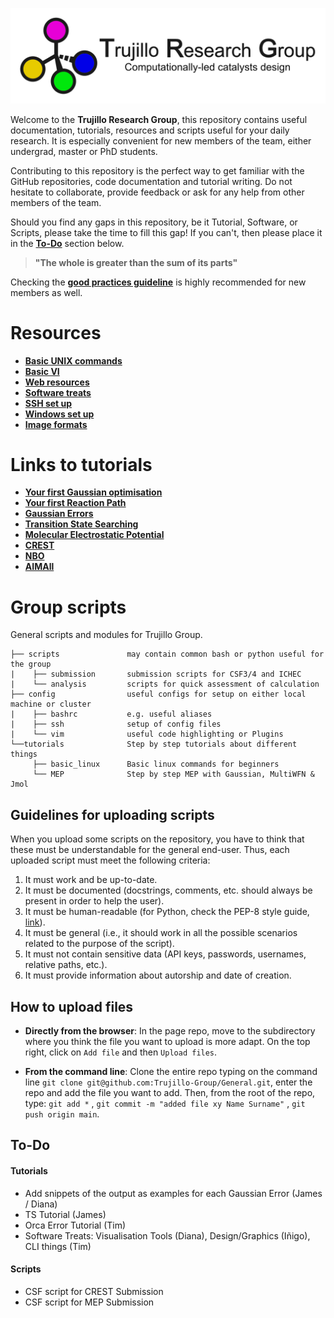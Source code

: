 ![group logo](docs/logo_horizontal.png)

Welcome to the **Trujillo Research Group**, this repository contains useful documentation, tutorials, resources and scripts useful for your daily research.
It is especially convenient for new members of the team, either undergrad, master or PhD students.

Contributing to this repository is the perfect way to get familiar with the GitHub repositories, code documentation and tutorial writing.
Do not hesitate to collaborate, provide feedback or ask for any help from other members of the team.

Should you find any gaps in this repository, be it Tutorial, Software, or Scripts, please take the time to fill this gap! If you can't, then please place it in the **[To-Do](#to-do)** section below.

> **"The whole is greater than the sum of its parts"**


Checking the [**good practices guideline**](resources/good_practices.md) is highly recommended for new members as well.

# Resources
- **[Basic UNIX commands](resources/basic_linux.md)**
- **[Basic VI](resources/basic_vi.md)**
- **[Web resources](resources/web_resources.md)**
- **[Software treats](resources/software_treats.md)**
- **[SSH set up](resources/ssh_setup.md)**
- **[Windows set up](resources/windows_users.md)**
- **[Image formats](resources/image_formats/README.md)**

# Links to tutorials
- **[Your first Gaussian optimisation](tutorials/gaussian_submission/README.md)**
- **[Your first Reaction Path](tutorials/gaussian_submission/SN2_workshop/README.md)**
- **[Gaussian Errors](tutorials/gaussian_errors/README.md)**
- **[Transition State Searching](tutorials/TS/README.md)**
- **[Molecular Electrostatic Potential](tutorials/MEP/README.md)**
- **[CREST](tutorials/CREST/README.md)**
- **[NBO](tutorials/NBO/README.md)**
- **[AIMAll](tutorials/AIMAll/README.md)**

# Group scripts

General scripts and modules for Trujillo Group.
```
├── scripts               may contain common bash or python useful for the group
|    ├── submission       submission scripts for CSF3/4 and ICHEC
|    └── analysis         scripts for quick assessment of calculation
├── config                useful configs for setup on either local machine or cluster
|    ├── bashrc           e.g. useful aliases
|    ├── ssh              setup of config files
|    └── vim              useful code highlighting or Plugins
└──tutorials              Step by step tutorials about different things  
     ├── basic_linux      Basic linux commands for beginners 
     └── MEP              Step by step MEP with Gaussian, MultiWFN & Jmol
```

## Guidelines for uploading scripts

When you upload some scripts on the repository, you have to think that these must be understandable for the general end-user. Thus, each uploaded script must meet the following criteria:
1. It must work and be up-to-date. 
2. It must be documented (docstrings, comments, etc. should always be present in order to help the user).
3. It must be human-readable (for Python, check the PEP-8 style guide, [link](https://peps.python.org/pep-0008/)).
4. It must be general (i.e., it should work in all the possible scenarios related to the purpose of the script).
5. It must not contain sensitive data (API keys, passwords, usernames, relative paths, etc.).
6. It must provide information about autorship and date of creation.

## How to upload files

- **Directly from the browser**: In the page repo, move to the subdirectory where you think the file you want to upload is more adapt. On the top right, click on `Add file` and then `Upload files`.

- **From the command line**: Clone the entire repo typing on the command line `git clone git@github.com:Trujillo-Group/General.git`,  enter the repo and add the file you want to add. Then, from the root of the repo, type: `git add *` , `git commit -m "added file xy Name Surname"` , `git push origin main`.


## To-Do
#### Tutorials
- Add snippets of the output as examples for each Gaussian Error (James / Diana)
- TS Tutorial (James)
- Orca Error Tutorial (Tim)
- Software Treats: Visualisation Tools (Diana), Design/Graphics (Iñigo), CLI things (Tim)
#### Scripts
- CSF script for CREST Submission
- CSF script for MEP Submission

